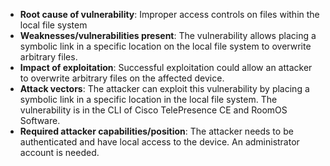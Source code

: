 - **Root cause of vulnerability**: Improper access controls on files within the local file system
- **Weaknesses/vulnerabilities present**:  The vulnerability allows placing a symbolic link in a specific location on the local file system to overwrite arbitrary files.
- **Impact of exploitation**: Successful exploitation could allow an attacker to overwrite arbitrary files on the affected device.
- **Attack vectors**: The attacker can exploit this vulnerability by placing a symbolic link in a specific location in the local file system. The vulnerability is in the CLI of Cisco TelePresence CE and RoomOS Software.
- **Required attacker capabilities/position**: The attacker needs to be authenticated and have local access to the device. An administrator account is needed.